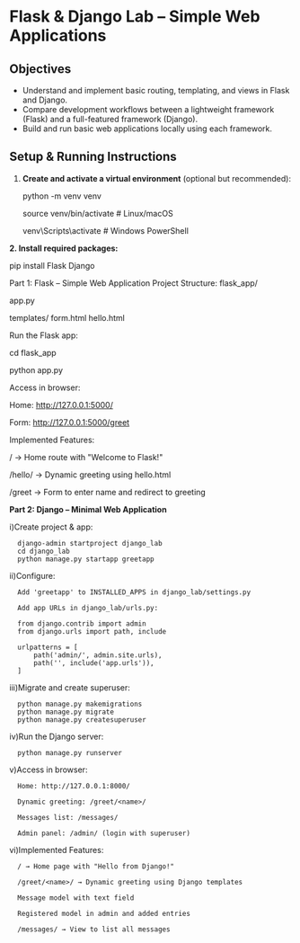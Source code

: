 # Flask & Django Lab – Simple Web Applications

## Objectives
- Understand and implement basic routing, templating, and views in Flask and Django.
- Compare development workflows between a lightweight framework (Flask) and a full-featured framework (Django).
- Build and run basic web applications locally using each framework.

## Setup & Running Instructions

1. **Create and activate a virtual environment** (optional but recommended):
   
   python -m venv venv
   
   source venv/bin/activate   # Linux/macOS
   
   venv\Scripts\activate      # Windows PowerShell

   
**2. Install required packages:**

pip install Flask Django

Part 1: Flask – Simple Web Application
Project Structure:
flask_app/

  app.py
  
  templates/
    form.html
    hello.html
    
Run the Flask app:

cd flask_app

python app.py

Access in browser:

Home: http://127.0.0.1:5000/

Form: http://127.0.0.1:5000/greet

Implemented Features:

/ → Home route with "Welcome to Flask!"

/hello/<name> → Dynamic greeting using hello.html

/greet → Form to enter name and redirect to greeting

**Part 2: Django – Minimal Web Application**

i)Create project & app:

      django-admin startproject django_lab
      cd django_lab
      python manage.py startapp greetapp


ii)Configure:

      Add 'greetapp' to INSTALLED_APPS in django_lab/settings.py
      
      Add app URLs in django_lab/urls.py:
      
      from django.contrib import admin
      from django.urls import path, include
      
      urlpatterns = [
          path('admin/', admin.site.urls),
          path('', include('app.urls')),
      ]


iii)Migrate and create superuser:

      python manage.py makemigrations
      python manage.py migrate
      python manage.py createsuperuser


iv)Run the Django server:

      python manage.py runserver


v)Access in browser:

      Home: http://127.0.0.1:8000/
      
      Dynamic greeting: /greet/<name>/
      
      Messages list: /messages/
      
      Admin panel: /admin/ (login with superuser)

vi)Implemented Features:

      / → Home page with "Hello from Django!"
      
      /greet/<name>/ → Dynamic greeting using Django templates
      
      Message model with text field
      
      Registered model in admin and added entries
      
      /messages/ → View to list all messages





